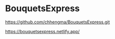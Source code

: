 # BouquetsExpress

https://github.com/chhengma/BouquetsExpress.git

https://bouquetsexpress.netlify.app/